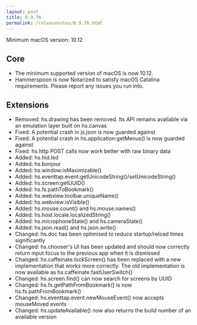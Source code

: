 ```yaml
---
layout: post
title: 0.9.76
permalink: /releasenotes/0.9.76.html
---
```


Minimum macOS version: 10.12

## Core

 * The minimum supported version of macOS is now 10.12.
 * Hammerspoon is now Notarized to satisfy macOS Catalina requirements. Please report any issues you run into.

## Extensions

  * Removed: hs.drawing has been removed. Its API remains available via an emulation layer built on hs.canvas
  * Fixed: A potential crash in js.json is now guarded against
  * Fixed: A potential crash in hs.application:getMenus() is now guarded against
  * Fixed: hs.http POST calls now work better with raw binary data
  * Added: hs.hid.led
  * Added: hs.bonjour
  * Added: hs.window:isMaximizable()
  * Added: hs.eventtap.event:getUnicodeString()/setUnicodeString()
  * Added: hs.screen:getUUID()
  * Added: hs.fs.pathToBookmark()
  * Added: hs.webview.toolbar.uniqueName()
  * Added: hs.webview:isVisible()
  * Added: hs.mouse.count() and hs.mouse.names()
  * Added: hs.host.locale.localizedString()
  * Added: hs.microphoneState() and hs.cameraState()
  * Added: hs.json.read() and hs.json.write()
  * Changed: hs.doc has been optimised to reduce startup/reload times significantly
  * Changed: hs.chooser's UI has been updated and should now correctly return input focus to the previous app when it is dismissed
  * Changed: hs.caffeinate.lockScreen() has been replaced with a new implementation that works more correctly. The old implementation is now available as hs.caffeinate.fastUserSwitch()
  * Changed: hs.screen.find() can now search for screens by UUID
  * Changed: hs.fs.getPathFromBookmark() is now hs.fs.pathFromBookmark()
  * Changed: hs.eventtap.event.newMouseEvent() now accepts mouseMoved events
  * Changed: hs.updateAvailable() now also returns the build number of an available version
